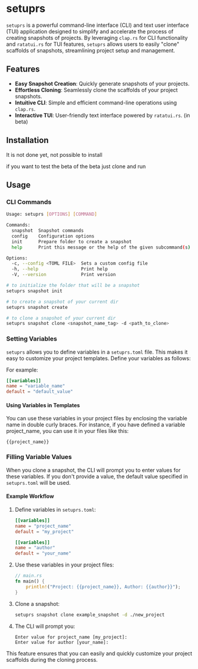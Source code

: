 # setuprs

`setuprs` is a powerful command-line interface (CLI) and text user interface
(TUI) application designed to simplify and accelerate the process of creating
snapshots of projects. By leveraging `clap.rs` for CLI functionality and
`ratatui.rs` for TUI features, `setuprs` allows users to easily "clone"
scaffolds of snapshots, streamlining project setup and management.

## Features

- **Easy Snapshot Creation**: Quickly generate snapshots of your projects.
- **Effortless Cloning**: Seamlessly clone the scaffolds of your project snapshots.
- **Intuitive CLI**: Simple and efficient command-line operations using `clap.rs`.
- **Interactive TUI**: User-friendly text interface powered by `ratatui.rs`. (in beta)

## Installation

It is not done yet, not possible to install

if you want to test the beta of the beta just clone and run

## Usage

### CLI Commands
```sh
Usage: setuprs [OPTIONS] [COMMAND]

Commands:
  snapshot  Snapshot commands
  config    Configuration options
  init      Prepare folder to create a snapshot
  help      Print this message or the help of the given subcommand(s)

Options:
  -c, --config <TOML FILE>  Sets a custom config file
  -h, --help                Print help
  -V, --version             Print version

# to initialize the folder that will be a snapshot
setuprs snapshot init

# to create a snapshot of your current dir
setuprs snapshot create

# to clone a snapshot of your current dir
setuprs snapshot clone <snapshot_name_tag> -d <path_to_clone>
```

### Setting Variables

`setuprs` allows you to define variables in a `setuprs.toml` file. This makes it easy to customize your project templates. Define your variables as follows:

For example:
```toml
[[variables]]
name = "variable_name"
default = "default_value"
```

#### Using Variables in Templates
You can use these variables in your project files by enclosing the variable name in double curly braces. For instance, if you have defined a variable project_name, you can use it in your files like this:
```
{{project_name}}
```

### Filling Variable Values

When you clone a snapshot, the CLI will prompt you to enter values for these variables. If you don't provide a value, the default value specified in `setuprs.toml` will be used.

#### Example Workflow

1. Define variables in `setuprs.toml`:

    ```toml
    [[variables]]
    name = "project_name"
    default = "my_project"

    [[variables]]
    name = "author"
    default = "your_name"
    ```

2. Use these variables in your project files:

    ```rust
    // main.rs
    fn main() {
        println!("Project: {{project_name}}, Author: {{author}}");
    }
    ```

3. Clone a snapshot:

    ```sh
    setuprs snapshot clone example_snapshot -d ./new_project
    ```

4. The CLI will prompt you:

    ```
    Enter value for project_name [my_project]: 
    Enter value for author [your_name]: 
    ```

This feature ensures that you can easily and quickly customize your project scaffolds during the cloning process.
